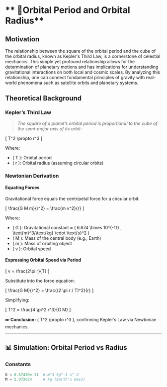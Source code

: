 # ** 📌Orbital Period and Orbital Radius**

## Motivation

The relationship between the square of the orbital period and the cube of the orbital radius, known as Kepler's Third Law, is a cornerstone of celestial mechanics. This simple yet profound relationship allows for the determination of planetary motions and has implications for understanding gravitational interactions on both local and cosmic scales. By analyzing this relationship, one can connect fundamental principles of gravity with real-world phenomena such as satellite orbits and planetary systems.

## Theoretical Background

### Kepler’s Third Law

> *The square of a planet’s orbital period is proportional to the cube of the semi-major axis of its orbit:*

\[
T^2 \propto r^3
\]

Where:

- \( T \): Orbital period
- \( r \): Orbital radius (assuming circular orbits)

### Newtonian Derivation

#### Equating Forces

Gravitational force equals the centripetal force for a circular orbit:

\[
\frac{G M m}{r^2} = \frac{m v^2}{r}
\]

Where:

- \( G \): Gravitational constant ≈ \( 6.674 \times 10^{-11} \, \text{m}^3/\text{kg} \cdot \text{s}^2 \)
- \( M \): Mass of the central body (e.g., Earth)
- \( m \): Mass of orbiting object
- \( v \): Orbital speed

#### Expressing Orbital Speed via Period

\[
v = \frac{2\pi r}{T}
\]

Substitute into the force equation:

\[
\frac{G M}{r^2} = \frac{(2 \pi r / T)^2}{r}
\]

Simplifying:

\[
T^2 = \frac{4 \pi^2 r^3}{G M}
\]

➡️ **Conclusion:** \( T^2 \propto r^3 \), confirming Kepler’s Law via Newtonian mechanics.

---

## 📊 Simulation: Orbital Period vs Radius

### Constants

```python
G = 6.67430e-11  # m^3 kg^-1 s^-2
M = 5.972e24     # kg (Earth's mass)

```

